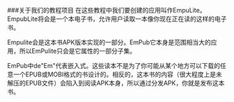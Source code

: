 ###关于我们的教程项目
在这些教程中我们要创建的应用叫作EmpuLite。EmpubLite将会是一个本电子书，允许用户读取一本像你现在正在读的这样的电子书。

Empulite会是这本书APK版本实现的一部分。EmPub它本身是范围相当大的应用，所以EmPulite只会是它属性的一部分子集。

EmPub中de"Em"代表嵌入式。这些读本不是为了你可能从某个地方可以下载的任意一个EPUB或MOBI格式的书设计的。相反的，这本书的内容（很大程度上是未解压的EPUB文件）会陷入到阅读APK本身，所以通过分发APK，你就是发布这本书。

